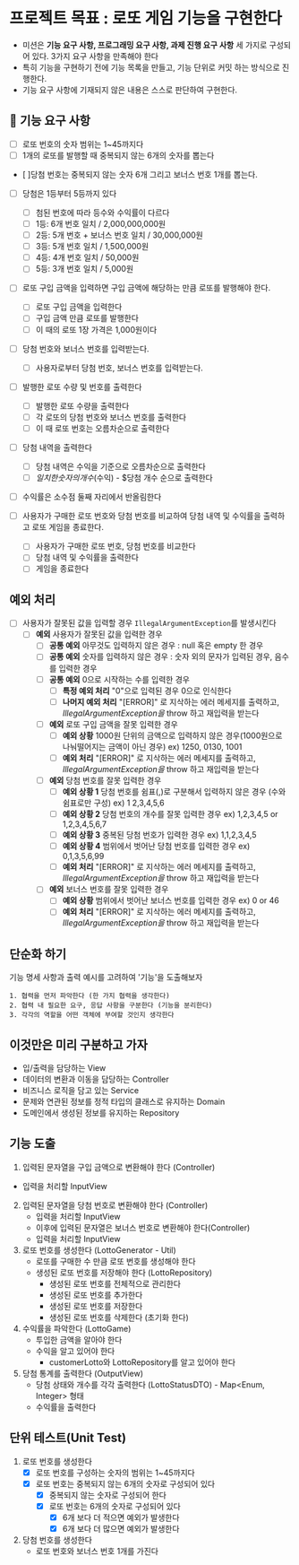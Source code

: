 # 프로젝트 목표 : 로또 게임 기능을 구현한다  

- 미션은 **기능 요구 사항, 프로그래밍 요구 사항, 과제 진행 요구 사항** 세 가지로 구성되어 있다. 3가지 요구 사항을 만족해야 한다 
- 특히 기능을 구현하기 전에 기능 목록을 만들고, 기능 단위로 커밋 하는 방식으로 진행한다.
- 기능 요구 사항에 기재되지 않은 내용은 스스로 판단하여 구현한다.

## 🚀 기능 요구 사항

- [ ] 로또 번호의 숫자 범위는 1~45까지다
- [ ] 1개의 로또를 발행할 때 중복되지 않는 6개의 숫자를 뽑는다 
- [ ]당첨 번호는 중복되지 않는 숫자 6개 그리고 보너스 번호 1개를 뽑는다.

- [ ] 당첨은 1등부터 5등까지 있다
    - [ ] 첨된 번호에 따라 등수와 수익률이 다르다  
    - [ ] 1등: 6개 번호 일치 / 2,000,000,000원
    - [ ] 2등: 5개 번호 + 보너스 번호 일치 / 30,000,000원
    - [ ] 3등: 5개 번호 일치 / 1,500,000원
    - [ ] 4등: 4개 번호 일치 / 50,000원
    - [ ] 5등: 3개 번호 일치 / 5,000원

- [ ] 로또 구입 금액을 입력하면 구입 금액에 해당하는 만큼 로또를 발행해야 한다.
  - [ ] 로또 구입 금액을 입력한다
  - [ ] 구입 금액 만큼 로또를 발행한다 
  - [ ] 이 때의 로또 1장 가격은 1,000원이다

- [ ] 당첨 번호와 보너스 번호를 입력받는다.
  - [ ] 사용자로부터 당첨 번호, 보너스 번호를 입력받는다.
- [ ] 발행한 로또 수량 및 번호를 출력한다
  - [ ] 발행한 로또 수량을 출력한다
  - [ ] 각 로또의 당첨 번호와 보너스 번호를 출력한다
  - [ ] 이 때 로또 번호는 오름차순으로 출력한다
- [ ] 당첨 내역을 출력한다 
  - [ ] 당첨 내역은 수익을 기준으로 오름차순으로 출력한다 
  - [ ] $일치한 숫자의 개수 ($수익) - $당첨 개수 순으로 출력한다
- [ ] 수익률은 소수점 둘째 자리에서 반올림한다 

- [ ] 사용자가 구매한 로또 번호와 당첨 번호를 비교하여 당첨 내역 및 수익률을 출력하고 로또 게임을 종료한다.
  - [ ] 사용자가 구매한 로또 번호, 당첨 번호를 비교한다
  - [ ] 당첨 내역 및 수익률을 출력한다
  - [ ] 게임을 종료한다

## 예외 처리 

- [ ] 사용자가 잘못된 값을 입력할 경우 `IllegalArgumentException`를 발생시킨다
  - [ ] **예외** 사용자가 잘못된 값을 입력한 경우 
    - [ ] **공통 예외** 아무것도 입력하지 않은 경우 : null 혹은 empty 한 경우
    - [ ] **공통 예외** 숫자를 입력하지 않은 경우 : 숫자 외의 문자가 입력된 경우, 음수를 입력한 경우
    - [ ] **공통 예외** 0으로 시작하는 수를 입력한 경우
      - [ ] **특정 예외 처리** "0"으로 입력된 경우 0으로 인식한다  
      - [ ] **나머지 예외 처리** "[ERROR]" 로 지삭하는 에러 메세지를 출력하고, *IllegalArgumentException을* throw 하고 재입력을 받는다
    
    - [ ] **예외** 로또 구입 금액을 잘못 입력한 경우
      - [ ] **예외 상황** 1000원 단위의 금액으로 입력하지 않은 경우(1000원으로 나눠떨어지는 금액이 아닌 경우) ex) 1250, 0130, 1001
      - [ ] **예외 처리** "[ERROR]" 로 지삭하는 에러 메세지를 출력하고, *IllegalArgumentException을* throw 하고 재입력을 받는다
    
    - [ ] **예외** 당첨 번호를 잘못 입력한 경우 
      - [ ] **예외 상황 1** 당첨 번호를 쉼표(,)로 구분해서 입력하지 않은 경우 (수와 쉼표로만 구성) ex) 1 2,3,4,5,6
      - [ ] **예외 상황 2** 당첨 번호의 개수를 잘못 입력한 경우 ex) 1,2,3,4,5 or 1,2,3,4,5,6,7
      - [ ] **예외 상황 3** 중복된 당첨 번호가 입력한 경우 ex) 1,1,2,3,4,5
      - [ ] **예외 상황 4** 범위에서 벗어난 당첨 번호를 입력한 경우 ex) 0,1,3,5,6,99
      - [ ] **예외 처리** "[ERROR]" 로 지삭하는 에러 메세지를 출력하고, *IllegalArgumentException을* throw 하고 재입력을 받는다
    
    - [ ] **예외** 보너스 번호를 잘못 입력한 경우
      - [ ] **예외 상황** 범위에서 벗어난 보너스 번호를 입력한 경우 ex) 0 or 46
      - [ ] **예외 처리** "[ERROR]" 로 지삭하는 에러 메세지를 출력하고, *IllegalArgumentException을* throw 하고 재입력을 받는다

## 단순화 하기 
기능 명세 사항과 출력 예시를 고려하여 '기능'을 도출해보자

```
1. 협력을 먼저 파악한다 (한 가지 협력을 생각한다)
2. 협력 내 필요한 요구, 응답 사항을 구분한다 (기능을 분리한다)
3. 각각의 역할을 어떤 객체에 부여할 것인지 생각한다
```

## 이것만은 미리 구분하고 가자
- 입/출력을 담당하는 View
- 데이터의 변환과 이동을 담당하는 Controller
- 비즈니스 로직을 담고 있는 Service
- 문제와 연관된 정보를 정적 타입의 클래스로 유지하는 Domain
- 도메인에서 생성된 정보를 유지하는 Repository

## 기능 도출

1. 입력된 문자열을 구입 금액으로 변환해야 한다 (Controller)
  - 입력을 처리할 InputView
2. 입력된 문자열을 당첨 번호로 변환해야 한다 (Controller)
   - 입력을 처리할 InputView
   - 이후에 입력된 문자열은 보너스 번호로 변환해야 한다(Controller)
   - 입력을 처리할 InputView
3. 로또 번호를 생성한다 (LottoGenerator - Util)
   - 로또를 구매한 수 만큼 로또 번호를 생성해야 한다
   - 생성된 로또 번호를 저장해야 한다 (LottoRepository)
     - 생성된 로또 번호를 전체적으로 관리한다
     - 생성된 로또 번호를 추가한다
     - 생성된 로또 번호를 저장한다 
     - 생성된 로또 번호를 삭제한다 (초기화 한다)
4. 수익률을 파악한다 (LottoGame)
   - 투입한 금액을 알아야 한다
   - 수익을 알고 있어야 한다
     - customerLotto와 LottoRepository를 알고 있어야 한다
5. 당첨 통계를 출력한다 (OutputView)
   - 당첨 상태와 개수를 각각 출력한다 (LottoStatusDTO) - Map<Enum, Integer> 형태 
   - 수익률을 출력한다 

## 단위 테스트(Unit Test)

1. 로또 번호를 생성한다
   - [x] 로또 번호를 구성하는 숫자의 범위는 1~45까지다
   - [x] 로또 번호는 중복되지 않는 6개의 숫자로 구성되어 있다 
     - [x] 중복되지 않는 숫자로 구성되어 한다
     - [x] 로또 번호는 6개의 숫자로 구성되어 있다
       - [x] 6개 보다 더 적으면 예외가 발생한다
       - [x] 6개 보다 더 많으면 예외가 발생한다 
2. 당첨 번호를 생성한다
   - 로또 번호와 보너스 번호 1개를 가진다 
   
